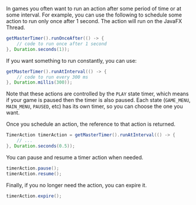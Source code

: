 In games you often want to run an action after some period of time or at some interval.
For example, you can use the following to schedule some action to run only once after 1 second.
The action will run on the JavaFX Thread.

```java
getMasterTimer().runOnceAfter(() -> {
    // code to run once after 1 second
}, Duration.seconds(1));
```

If you want something to run constantly, you can use:

```java
getMasterTimer().runAtInterval(() -> {
    // code to run every 300 ms
}, Duration.millis(300));
```

Note that these actions are controlled by the `PLAY` state timer,
which means if your game is paused then the timer is also paused.
Each state (`GAME_MENU`, `MAIN_MENU`, `PAUSED`, etc) has its own timer, so you can choose the one you want.

Once you schedule an action, the reference to that action is returned.

```java
TimerAction timerAction = getMasterTimer().runAtInterval(() -> {
    // ...
}, Duration.seconds(0.5));
```

You can pause and resume a timer action when needed.

```java
timerAction.pause();
timerAction.resume();
```

Finally, if you no longer need the action, you can expire it.

```java
timerAction.expire();
```
